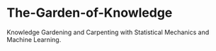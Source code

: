 # The-Garden-of-Knowledge
Knowledge Gardening and Carpenting with Statistical Mechanics and Machine Learning.

